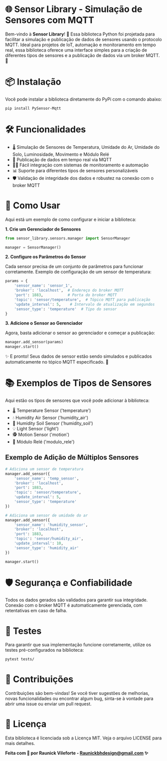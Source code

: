 # 🌐 Sensor Library - Simulação de Sensores com MQTT

Bem-vindo à **Sensor Library**! 🎉 Essa biblioteca Python foi projetada para facilitar a simulação e publicação de dados de sensores usando o protocolo MQTT. Ideal para projetos de IoT, automação e monitoramento em tempo real, essa biblioteca oferece uma interface simples para a criação de diferentes tipos de sensores e a publicação de dados via um broker MQTT. 🚀

# 📦 Instalação

Você pode instalar a biblioteca diretamente do PyPi com o comando abaixo:

```bash
pip install PySensor-Mqtt
```
# 🛠️ Funcionalidades

- 🌡️ Simulação de Sensores de Temperatura, Umidade do Ar, Umidade do Solo, Luminosidade, Movimento e Módulo Relé
- 🔄 Publicação de dados em tempo real via MQTT
- 🧑‍💻 Fácil integração com sistemas de monitoramento e automação
- 📊 Suporte para diferentes tipos de sensores personalizáveis
- 🛡️ Validação de integridade dos dados e robustez na conexão com o broker MQTT

# 🚀 Como Usar

Aqui está um exemplo de como configurar e iniciar a biblioteca:

**1. Crie um Gerenciador de Sensores**

```python
from sensor_library.sensors.manager import SensorManager

manager = SensorManager()
```

**2. Configure os Parâmetros do Sensor**

Cada sensor precisa de um conjunto de parâmetros para funcionar corretamente. Exemplo de configuração de um sensor de temperatura:

``` python
params = {
    'sensor_name': 'sensor_1',
    'broker': 'localhost',  # Endereço do broker MQTT
    'port': 1883,           # Porta do broker MQTT
    'topic': 'sensor/temperature',  # Tópico MQTT para publicação
    'update_interval': 5,    # Intervalo de atualização em segundos
    'sensor_type': 'temperature'  # Tipo do sensor
}
```

**3. Adicione o Sensor ao Gerenciador**

Agora, basta adicionar o sensor ao gerenciador e começar a publicação:

```python
manager.add_sensor(params)
manager.start()
```
✨ E pronto! Seus dados de sensor estão sendo simulados e publicados automaticamente no tópico MQTT especificado. 🚀

# 📚 Exemplos de Tipos de Sensores

Aqui estão os tipos de sensores que você pode adicionar à biblioteca:

- 🌡️ Temperature Sensor ('temperature')
- 💧 Humidity Air Sensor ('humidity_air')
- 🌱 Humidity Soil Sensor ('humidity_soil')
- 💡 Light Sensor ('light')
- 🕵️ Motion Sensor ('motion')
- 🔌 Módulo Relé ('modulo_rele')

## Exemplo de Adição de Múltiplos Sensores
```python
# Adiciona um sensor de temperatura
manager.add_sensor({
    'sensor_name': 'temp_sensor',
    'broker': 'localhost',
    'port': 1883,
    'topic': 'sensor/temperature',
    'update_interval': 5,
    'sensor_type': 'temperature'
})

# Adiciona um sensor de umidade do ar
manager.add_sensor({
    'sensor_name': 'humidity_sensor',
    'broker': 'localhost',
    'port': 1883,
    'topic': 'sensor/humidity_air',
    'update_interval': 10,
    'sensor_type': 'humidity_air'
})

manager.start()
```
# 🛡️ Segurança e Confiabilidade

Todos os dados gerados são validados para garantir sua integridade.
Conexão com o broker MQTT é automaticamente gerenciada, com retentativas em caso de falha.

# 🧪 Testes
Para garantir que sua implementação funcione corretamente, utilize os testes pré-configurados na biblioteca:

```bash
pytest tests/
```

# 🤝 Contribuições
Contribuições são bem-vindas! Se você tiver sugestões de melhorias, novas funcionalidades ou encontrar algum bug, sinta-se à vontade para abrir uma issue ou enviar um pull request.

# 📄 Licença

Esta biblioteca é licenciada sob a Licença MIT. Veja o arquivo LICENSE para mais detalhes.

**Feita com 💙 por Raunick Vileforte - Raunickbhdesign@gmail.com ✨**
